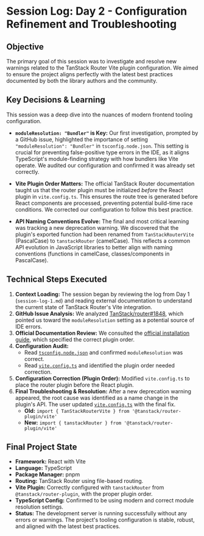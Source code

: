 # Session Log: Day 2 - Configuration Refinement and Troubleshooting

## Objective
The primary goal of this session was to investigate and resolve new warnings related to the TanStack Router Vite plugin configuration. We aimed to ensure the project aligns perfectly with the latest best practices documented by both the library authors and the community.

## Key Decisions & Learning

This session was a deep dive into the nuances of modern frontend tooling configuration.

- **`moduleResolution: "Bundler"` is Key:** Our first investigation, prompted by a GitHub issue, highlighted the importance of setting `"moduleResolution": "Bundler"` in `tsconfig.node.json`. This setting is crucial for preventing false-positive type errors in the IDE, as it aligns TypeScript's module-finding strategy with how bundlers like Vite operate. We audited our configuration and confirmed it was already set correctly.

- **Vite Plugin Order Matters:** The official TanStack Router documentation taught us that the router plugin must be initialized *before* the React plugin in `vite.config.ts`. This ensures the route tree is generated before React components are processed, preventing potential build-time race conditions. We corrected our configuration to follow this best practice.

- **API Naming Conventions Evolve:** The final and most critical learning was tracking a new deprecation warning. We discovered that the plugin's exported function had been renamed from `TanStackRouterVite` (PascalCase) to `tanstackRouter` (camelCase). This reflects a common API evolution in JavaScript libraries to better align with naming conventions (functions in camelCase, classes/components in PascalCase).

## Technical Steps Executed

1.  **Context Loading:** The session began by reviewing the log from Day 1 (`session-log-1.md`) and reading external documentation to understand the current state of TanStack Router's Vite integration.
2.  **GitHub Issue Analysis:** We analyzed [TanStack/router#1848](https://github.com/TanStack/router/issues/1848), which pointed us toward the `moduleResolution` setting as a potential source of IDE errors.
3.  **Official Documentation Review:** We consulted the [official installation guide](https://tanstack.com/router/latest/docs/framework/react/routing/installation-with-vite), which specified the correct plugin order.
4.  **Configuration Audit:**
    - Read [`tsconfig.node.json`](tsconfig.node.json) and confirmed `moduleResolution` was correct.
    - Read [`vite.config.ts`](vite.config.ts) and identified the plugin order needed correction.
5.  **Configuration Correction (Plugin Order):** Modified `vite.config.ts` to place the router plugin before the React plugin.
6.  **Final Troubleshooting & Resolution:** After a new deprecation warning appeared, the root cause was identified as a name change in the plugin's API. The user updated [`vite.config.ts`](vite.config.ts) with the final fix.
    - **Old:** `import { TanStackRouterVite } from '@tanstack/router-plugin/vite'`
    - **New:** `import { tanstackRouter } from '@tanstack/router-plugin/vite'`

## Final Project State
- **Framework:** React with Vite
- **Language:** TypeScript
- **Package Manager:** pnpm
- **Routing:** TanStack Router using file-based routing.
- **Vite Plugin:** Correctly configured with `tanstackRouter` from `@tanstack/router-plugin`, with the proper plugin order.
- **TypeScript Config:** Confirmed to be using modern and correct module resolution settings.
- **Status:** The development server is running successfully without any errors or warnings. The project's tooling configuration is stable, robust, and aligned with the latest best practices.